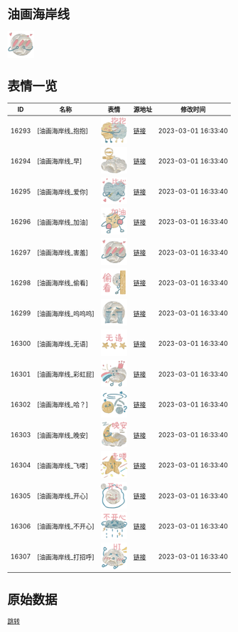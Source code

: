 # 油画海岸线

<img src="./cover.png" height="60" alt="cover" />

# 表情一览

|ID|名称|表情|源地址|修改时间|
|----|----|----|----|----|
|16293|[油画海岸线_抱抱]|<img src="./pic/016293_%5B油画海岸线_抱抱%5D.png" height="60" alt="抱抱"/>|[链接](https://i0.hdslb.com/bfs/garb/b8f95f1c45fa084780fc2f38085b8916e49d43e0.png)|2023-03-01 16:33:40|
|16294|[油画海岸线_早]|<img src="./pic/016294_%5B油画海岸线_早%5D.png" height="60" alt="早"/>|[链接](https://i0.hdslb.com/bfs/garb/a02d55b65ae0cba3c80c92f5aed03e09d1e48937.png)|2023-03-01 16:33:40|
|16295|[油画海岸线_爱你]|<img src="./pic/016295_%5B油画海岸线_爱你%5D.png" height="60" alt="爱你"/>|[链接](https://i0.hdslb.com/bfs/garb/95bf3b2d7d951e2234c95353acfffc2ad6cd90c1.png)|2023-03-01 16:33:40|
|16296|[油画海岸线_加油]|<img src="./pic/016296_%5B油画海岸线_加油%5D.png" height="60" alt="加油"/>|[链接](https://i0.hdslb.com/bfs/garb/d169245f904f38cecbfbf450fd91b669727f76db.png)|2023-03-01 16:33:40|
|16297|[油画海岸线_害羞]|<img src="./pic/016297_%5B油画海岸线_害羞%5D.png" height="60" alt="害羞"/>|[链接](https://i0.hdslb.com/bfs/garb/9236efca3374ea7181613af54c882b875ba1ef11.png)|2023-03-01 16:33:40|
|16298|[油画海岸线_偷看]|<img src="./pic/016298_%5B油画海岸线_偷看%5D.png" height="60" alt="偷看"/>|[链接](https://i0.hdslb.com/bfs/garb/8628dd5be6b38ae4e6bccd30b03c149af32fd48b.png)|2023-03-01 16:33:40|
|16299|[油画海岸线_呜呜呜]|<img src="./pic/016299_%5B油画海岸线_呜呜呜%5D.png" height="60" alt="呜呜呜"/>|[链接](https://i0.hdslb.com/bfs/garb/004c277f2ae0580d92c5b1c2acb22279caa885a0.png)|2023-03-01 16:33:40|
|16300|[油画海岸线_无语]|<img src="./pic/016300_%5B油画海岸线_无语%5D.png" height="60" alt="无语"/>|[链接](https://i0.hdslb.com/bfs/garb/97dea762aea21501b42db1a073794774a5c7fd5a.png)|2023-03-01 16:33:40|
|16301|[油画海岸线_彩虹屁]|<img src="./pic/016301_%5B油画海岸线_彩虹屁%5D.png" height="60" alt="彩虹屁"/>|[链接](https://i0.hdslb.com/bfs/garb/c7d3826e90f47bc80ea22f07723c186088b947d2.png)|2023-03-01 16:33:40|
|16302|[油画海岸线_哈？]|<img src="./pic/016302_%5B油画海岸线_哈？%5D.png" height="60" alt="哈？"/>|[链接](https://i0.hdslb.com/bfs/garb/8ca6f7c767b58183786a1b82317382197207e3aa.png)|2023-03-01 16:33:40|
|16303|[油画海岸线_晚安]|<img src="./pic/016303_%5B油画海岸线_晚安%5D.png" height="60" alt="晚安"/>|[链接](https://i0.hdslb.com/bfs/garb/c9e3a4314afbff49988bc4db9a8ceffa4df592b9.png)|2023-03-01 16:33:40|
|16304|[油画海岸线_飞喽]|<img src="./pic/016304_%5B油画海岸线_飞喽%5D.png" height="60" alt="飞喽"/>|[链接](https://i0.hdslb.com/bfs/garb/1762effd0378d5fecae58ee90d078541e6a10a3c.png)|2023-03-01 16:33:40|
|16305|[油画海岸线_开心]|<img src="./pic/016305_%5B油画海岸线_开心%5D.png" height="60" alt="开心"/>|[链接](https://i0.hdslb.com/bfs/garb/33b5d6065e64d17a60c0d6b7b5e722d1980a1213.png)|2023-03-01 16:33:40|
|16306|[油画海岸线_不开心]|<img src="./pic/016306_%5B油画海岸线_不开心%5D.png" height="60" alt="不开心"/>|[链接](https://i0.hdslb.com/bfs/garb/e7579bfedc13b89009d210059d1dcbef37b497a7.png)|2023-03-01 16:33:40|
|16307|[油画海岸线_打招呼]|<img src="./pic/016307_%5B油画海岸线_打招呼%5D.png" height="60" alt="打招呼"/>|[链接](https://i0.hdslb.com/bfs/garb/1825215760fd56653f203046e471223135957f27.png)|2023-03-01 16:33:40|

# 原始数据

[跳转](./raw.json)

